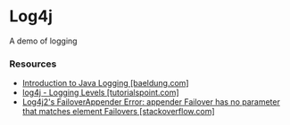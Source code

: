 # Log4j

A demo of logging

### Resources

- [Introduction to Java Logging [baeldung.com]](https://www.baeldung.com/java-logging-intro)
- [log4j - Logging Levels [tutorialspoint.com]](https://www.tutorialspoint.com/log4j/log4j_logging_levels.htm)
- [Log4j2's FailoverAppender Error: appender Failover has no parameter that matches element Failovers [stackoverflow.com]](https://stackoverflow.com/questions/28276619/log4j2s-failoverappender-error-appender-failover-has-no-parameter-that-matches)